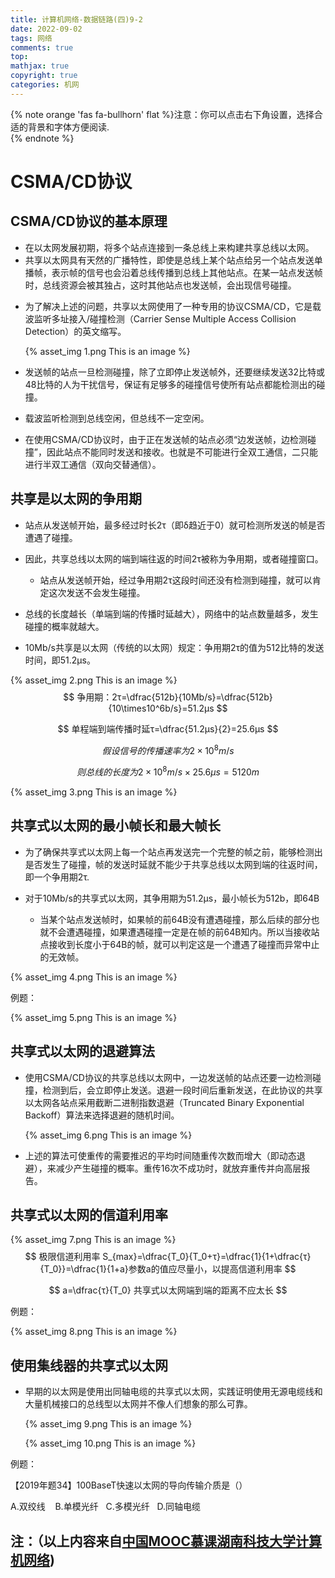 ```yaml
---
title: 计算机网络-数据链路(四)9-2
date: 2022-09-02
tags: 网络
comments: true
top: 
mathjax: true
copyright: true
categories: 机网
---
```

{% note orange 'fas fa-bullhorn' flat %}注意：你可以点击右下角设置，选择合适的背景和字体方便阅读.<br>{% endnote %}

# CSMA/CD协议

##  CSMA/CD协议的基本原理

* 在以太网发展初期，将多个站点连接到一条总线上来构建共享总线以太网。
* 共享以太网具有天然的广播特性，即使是总线上某个站点给另一个站点发送单播帧，表示帧的信号也会沿着总线传播到总线上其他站点。在某一站点发送帧时，总线资源会被其独占，这时其他站点也发送帧，会出现信号碰撞。

<!--more-->

* 为了解决上述的问题，共享以太网使用了一种专用的协议CSMA/CD，它是载波监听多址接入/碰撞检测（Carrier Sense Multiple Access Collision Detection）的英文缩写。

  {% asset_img 1.png This is an image %}

* 发送帧的站点一旦检测碰撞，除了立即停止发送帧外，还要继续发送32比特或48比特的人为干扰信号，保证有足够多的碰撞信号使所有站点都能检测出的碰撞。
* 载波监听检测到总线空闲，但总线不一定空闲。
* 在使用CSMA/CD协议时，由于正在发送帧的站点必须“边发送帧，边检测碰撞”，因此站点不能同时发送和接收。也就是不可能进行全双工通信，二只能进行半双工通信（双向交替通信）。

##  共享是以太网的争用期

* 站点从发送帧开始，最多经过时长2τ（即δ趋近于0）就可检测所发送的帧是否遭遇了碰撞。
* 因此，共享总线以太网的端到端往返的时间2τ被称为争用期，或者碰撞窗口。
  * 站点从发送帧开始，经过争用期2τ这段时间还没有检测到碰撞，就可以肯定这次发送不会发生碰撞。

* 总线的长度越长（单端到端的传播时延越大），网络中的站点数量越多，发生碰撞的概率就越大。
* 10Mb/s共享是以太网（传统的以太网）规定：争用期2τ的值为512比特的发送时间，即51.2μs。

{% asset_img 2.png This is an image %}
$$
争用期：2τ=\dfrac{512b}{10Mb/s}=\dfrac{512b}{10\times10^6b/s}=51.2μs
$$

$$
单程端到端传播时延τ=\dfrac{51.2μs}{2}=25.6μs
$$

$$
假设信号的传播速率为2\times10^8m/s
$$

$$
则总线的长度为2\times10^8m/s \times25.6μs=5120m
$$



{% asset_img 3.png This is an image %}

##  共享式以太网的最小帧长和最大帧长

* 为了确保共享式以太网上每一个站点再发送完一个完整的帧之前，能够检测出是否发生了碰撞，帧的发送时延就不能少于共享总线以太网到端的往返时间，即一个争用期2τ.

* 对于10Mb/s的共享式以太网，其争用期为51.2μs，最小帧长为512b，即64B
  * 当某个站点发送帧时，如果帧的前64B没有遭遇碰撞，那么后续的部分也就不会遭遇碰撞，如果遭遇碰撞一定是在帧的前64B知内。所以当接收站点接收到长度小于64B的帧，就可以判定这是一个遭遇了碰撞而异常中止的无效帧。

{% asset_img 4.png This is an image %}

例题：

{% asset_img 5.png This is an image %}

##  共享式以太网的退避算法

* 使用CSMA/CD协议的共享总线以太网中，一边发送帧的站点还要一边检测碰撞，检测到后，会立即停止发送。退避一段时间后重新发送，在此协议的共享以太网各站点采用截断二进制指数退避（Truncated Binary Exponential Backoff）算法来选择退避的随机时间。

  {% asset_img 6.png This is an image %}

* 上述的算法可使重传的需要推迟的平均时间随重传次数而增大（即动态退避），来减少产生碰撞的概率。重传16次不成功时，就放弃重传并向高层报告。

## 共享式以太网的信道利用率

{% asset_img 7.png This is an image %}
$$
极限信道利用率 S_{max}=\dfrac{T_0}{T_0+τ}=\dfrac{1}{1+\dfrac{τ}{T_0}}=\dfrac{1}{1+a}参数a的值应尽量小，以提高信道利用率
$$

$$
a=\dfrac{τ}{T_0}  共享式以太网端到端的距离不应太长
$$

例题：

{% asset_img 8.png This is an image %}

##  使用集线器的共享式以太网

* 早期的以太网是使用出同轴电缆的共享式以太网，实践证明使用无源电缆线和大量机械接口的总线型以太网并不像人们想象的那么可靠。

  {% asset_img 9.png This is an image %}

  {% asset_img 10.png This is an image %}

例题：

【2019年题34】100BaseT快速以太网的导向传输介质是（）

A.双绞线 &nbsp;&nbsp;&nbsp;B.单模光纤&nbsp;&nbsp;&nbsp;C.多模光纤&nbsp;&nbsp;&nbsp;D.同轴电缆



## 注：（以上内容来自[中国MOOC慕课湖南科技大学计算机网络](https://www.icourse163.org/learn/HNKJ-1461816178?tid=1468294445#/learn/announce))













